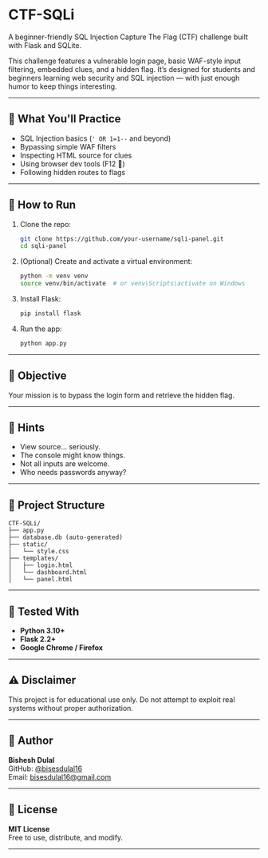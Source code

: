 # CTF-SQLi

A beginner-friendly SQL Injection Capture The Flag (CTF) challenge built with Flask and SQLite.

This challenge features a vulnerable login page, basic WAF-style input filtering, embedded clues, and a hidden flag. It’s designed for students and beginners learning web security and SQL injection — with just enough humor to keep things interesting.

---

## 🧠 What You'll Practice

- SQL Injection basics (`' OR 1=1--` and beyond)
- Bypassing simple WAF filters
- Inspecting HTML source for clues
- Using browser dev tools (F12 👀)
- Following hidden routes to flags

---

## 🚀 How to Run

1. Clone the repo:

   ```bash
   git clone https://github.com/your-username/sqli-panel.git
   cd sqli-panel

2. (Optional) Create and activate a virtual environment:

    ```bash
   python -m venv venv
   source venv/bin/activate  # or venv\Scripts\activate on Windows

3. Install Flask:

    ```bash
    pip install flask

4. Run the app:

    ```bash
    python app.py

---

## 🎯 Objective
Your mission is to bypass the login form and retrieve the hidden flag.

---

## 💬 Hints

- View source… seriously.
- The console might know things.
- Not all inputs are welcome.
- Who needs passwords anyway?

---

## **📂 Project Structure**
```
CTF-SQLi/
├── app.py
├── database.db (auto-generated)
├── static/
│   └── style.css
├── templates/
│   ├── login.html
│   └── dashboard.html
│   └── panel.html
```
---

## **🧪 Tested With**
- **Python 3.10+**
- **Flask 2.2+**
- **Google Chrome / Firefox**

---

## **⚠️ Disclaimer**
This project is for educational use only. Do not attempt to exploit real systems without proper authorization.

---

## **📅 Author**
**Bishesh Dulal**  
GitHub: [@bisesdulal16](https://github.com/bisesdulal16)  
Email: [bisesdulal16@gmail.com](mailto:bisesdulal16@gmail.com)

---

## **📃 License**
**MIT License**  
Free to use, distribute, and modify.

---












